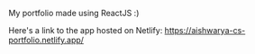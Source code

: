 My portfolio made using ReactJS :)

Here's a link to the app hosted on Netlify: https://aishwarya-cs-portfolio.netlify.app/